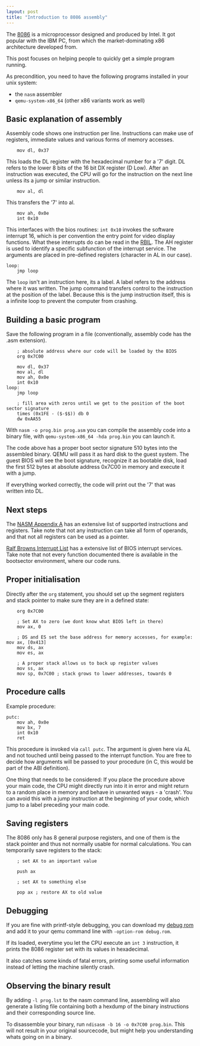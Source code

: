 ```yaml
---
layout: post
title: "Introduction to 8086 assembly"
---
```


The [8086](https://en.wikipedia.org/wiki/Intel_8086) is a microprocessor designed and produced by Intel.
It got popular with the IBM PC, from which the market-dominating x86 architecture developed from.

This post focuses on helping people to quickly get a simple program running.

As precondition, you need to have the following programs installed in your unix system:

- the `nasm` assembler
- `qemu-system-x86_64` (other x86 variants work as well)

## Basic explanation of assembly

Assembly code shows one instruction per line.
Instructions can make use of registers, immediate values and various forms of memory accesses.

```
	mov dl, 0x37
```

This loads the DL register with the hexadecimal number for a '7' digit.
DL refers to the lower 8 bits of the 16 bit DX register (D Low).
After an instruction was executed, the CPU will go for the instruction on the next line unless its a jump or similar instruction.

```
	mov al, dl
```

This transfers the '7' into al.

```
	mov ah, 0x0e
	int 0x10
```

This interfaces with the bios routines: `int 0x10` invokes the software interrupt 16, which is per convention the entry point for video display functions.
What these interrupts do can be read in the [RBIL](http://www.ctyme.com/intr/int.htm).
The AH register is used to identify a specific subfunction of the interrupt service.
The arguments are placed in pre-defined registers (character in AL in our case).

```
loop:	
	jmp loop
```

The `loop` isn't an instruction here, its a label.
A label refers to the address where it was written.
The jump command transfers control to the instruction at the position of the label.
Because this is the jump instruction itself, this is a infinite loop to prevent the computer from crashing.

## Building a basic program

Save the following program in a file (conventionally, assembly code has the .asm extension).

```
	; absolute address where our code will be loaded by the BIOS
	org 0x7C00

	mov dl, 0x37
	mov al, dl
	mov ah, 0x0e
	int 0x10
loop:
	jmp loop

	; fill area with zeros until we get to the position of the boot sector signature
	times (0x1FE - ($-$$)) db 0
	dw 0xAA55
```

With `nasm -o prog.bin prog.asm` you can compile the assembly code into a binary file, with `qemu-system-x86_64 -hda prog.bin` you can launch it.

The code above has a proper boot sector signature 510 bytes into the assembled binary.
QEMU will pass it as hard disk to the guest system.
The guest BIOS will see the boot signature, recognize it as bootable disk, load the first 512 bytes at absolute address 0x7C00 in memory and execute it with a jump.

If everything worked correctly, the code will print out the '7' that was written into DL.

## Next steps

The [NASM Appendix A](http://www.posix.nl/linuxassembly/nasmdochtml/nasmdoca.html) has an extensive list of supported instructions and registers.
Take note that not any instruction can take all form of operands, and that not all registers can be used as a pointer.

[Ralf Browns Interrupt List](http://www.ctyme.com/intr/int.htm) has a extensive list of BIOS interrupt services.
Take note that not every function documented there is available in the bootsector environment, where our code runs.

## Proper initialisation

Directly after the `org` statement, you should set up the segment registers and stack pointer to make sure they are in a defined state:

```
	org 0x7C00

	; Set AX to zero (we dont know what BIOS left in there)
	mov ax, 0

	; DS and ES set the base address for memory accesses, for example: mov ax, [0x413]
	mov ds, ax
	mov es, ax

	; A proper stack allows us to back up register values
	mov ss, ax
	mov sp, 0x7C00 ; stack grows to lower addresses, towards 0

```

## Procedure calls

Example procedure:

```
putc:
	mov ah, 0x0e
	mov bx, 7
	int 0x10
	ret
```

This procedure is invoked via `call putc`.
The argument is given here via AL and not touched until being passed to the interrupt function.
You are free to decide how arguments will be passed to your procedure (in C, this would be part of the ABI definition).

One thing that needs to be considered: If you place the procedure above your main code, the CPU might directly run into it in error and might return to a random place in memory and behave in unwanted ways - a 'crash'.
You can avoid this with a jump instruction at the beginning of your code, which jump to a label preceding your main code.

## Saving registers

The 8086 only has 8 general purpose registers, and one of them is the stack pointer and thus not normally usable for normal calculations.
You can temporarily save registers to the stack:

```
	; set AX to an important value

	push ax

	; set AX to something else

	pop ax ; restore AX to old value
```

## Debugging

If you are fine with printf-style debugging, you can download my [debug rom](https://yin.neocities.org/rdos/debug.rom) and add it to your qemu command line with `-option-rom debug.rom`.

If its loaded, everytime you let the CPU execute an `int 3` instruction, it prints the 8086 register set with its values in hexadecimal.

It also catches some kinds of fatal errors, printing some useful information instead of letting the machine silently crash.

## Observing the binary result

By adding `-l prog.lst` to the nasm command line, assembling will also generate a listing file containing both a hexdump of the binary instructions and their corresponding source line.

To disassemble your binary, run `ndisasm -b 16 -o 0x7C00 prog.bin`. This will not result in your original sourcecode, but might help you understanding whats going on in a binary.
